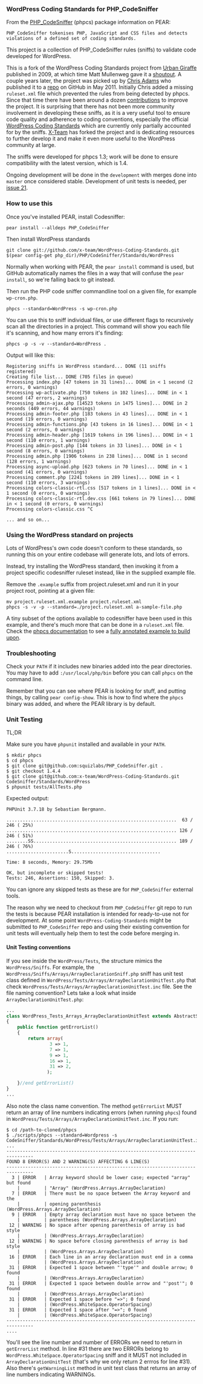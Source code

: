 ### WordPress Coding Standards for PHP_CodeSniffer

From the [PHP_CodeSniffer](http://pear.php.net/package/PHP_CodeSniffer) (phpcs) package information on PEAR:

    PHP_CodeSniffer tokenises PHP, JavaScript and CSS files and detects violations of a defined set of coding standards.

This project is a collection of PHP_CodeSniffer rules (sniffs) to validate code developed for WordPress.

This is a fork of the WordPress Coding Standards project from [Urban Giraffe](http://urbangiraffe.com/articles/wordpress-codesniffer-standard/) published in 2009, at which time Matt Mullenweg gave it a [shoutout](http://ma.tt/2009/04/wordpress-codesniffer/). A couple years later, the project was picked up by [Chris Adams](http://chrisadams.me.uk/) who published it to a [repo](https://github.com/mrchrisadams/WordPress-Coding-Standards) on GitHub in May 2011. Initially Chris added a missing `ruleset.xml` file which prevented the rules from being detected by phpcs. Since that time there have been around a dozen [contributions](https://github.com/mrchrisadams/WordPress-Coding-Standards/commits/master) to improve the project. It is surprising that there has not been more community involvement in developing these sniffs, as it is a very useful tool to ensure code quality and adherence to coding conventions, especially the official [WordPress Coding Standards](http://codex.wordpress.org/WordPress_Coding_Standards) which are currently only partially accounted for by the sniffs. [X-Team](http://x-team.com/) has forked the project and is dedicating resources to further develop it and make it even more useful to the WordPress community at large.

The sniffs were developed for phpcs 1.3; work will be done to ensure compatibility with the latest version, which is 1.4.

Ongoing development will be done in the `development` with merges done into `master` once considered stable. Development of unit tests is needed, per [issue 21](https://github.com/x-team/WordPress-Coding-Standards/issues/21).

### How to use this

Once you've installed PEAR, install Codesniffer:

    pear install --alldeps PHP_CodeSniffer

Then install WordPress standards

    git clone git://github.com/x-team/WordPress-Coding-Standards.git $(pear config-get php_dir)/PHP/CodeSniffer/Standards/WordPress

Normally when working with PEAR, the `pear install` command is used, but GitHub automatically names the files in a way that will confuse the `pear install`, so we're falling back to git instead.

Then run the PHP code sniffer commandline tool on a given file, for example `wp-cron.php`.

    phpcs --standard=WordPress -s wp-cron.php

You can use this to sniff individual files, or use different flags to recursively scan all the directories in a project. This command will show you each file it's scanning, and how many errors it's finding:

    phpcs -p -s -v --standard=WordPress .

Output will like this:

    Registering sniffs in WordPress standard... DONE (11 sniffs registered)
    Creating file list... DONE (705 files in queue)
    Processing index.php [47 tokens in 31 lines]... DONE in < 1 second (2 errors, 0 warnings)
    Processing wp-activate.php [750 tokens in 102 lines]... DONE in < 1 second (47 errors, 2 warnings)
    Processing admin-ajax.php [14523 tokens in 1475 lines]... DONE in 2 seconds (449 errors, 44 warnings)
    Processing admin-footer.php [183 tokens in 43 lines]... DONE in < 1 second (19 errors, 0 warnings)
    Processing admin-functions.php [43 tokens in 16 lines]... DONE in < 1 second (2 errors, 0 warnings)
    Processing admin-header.php [1619 tokens in 196 lines]... DONE in < 1 second (110 errors, 1 warnings)
    Processing admin-post.php [144 tokens in 33 lines]... DONE in < 1 second (8 errors, 0 warnings)
    Processing admin.php [1906 tokens in 238 lines]... DONE in 1 second (128 errors, 1 warnings)
    Processing async-upload.php [623 tokens in 70 lines]... DONE in < 1 second (41 errors, 0 warnings)
    Processing comment.php [2241 tokens in 289 lines]... DONE in < 1 second (110 errors, 3 warnings)
    Processing colors-classic-rtl.css [517 tokens in 1 lines]... DONE in < 1 second (0 errors, 0 warnings)
    Processing colors-classic-rtl.dev.css [661 tokens in 79 lines]... DONE in < 1 second (0 errors, 0 warnings)
    Processing colors-classic.css ^C

    ... and so on...

### Using the WordPress standard on projects

Lots of WordPress's own code doesn't conform to these standards, so running this on your entire codebase will generate lots, and lots of errors.

Instead, try installing the WordPress standard, then invoking it from a project specific codesniffer ruleset instead, like in the supplied example file.

Remove the `.example` suffix from project.ruleset.xml and run it in your
project root, pointing at a given file:

    mv project.ruleset.xml.example project.ruleset.xml
    phpcs -s -v -p --standard=./project.ruleset.xml a-sample-file.php

A tiny subset of the options available to codesniffer have been used in this example, and there's much more that can be done in a `ruleset.xml` file. Check the [phpcs documentation](http://pear.php.net/manual/en/package.php.php-codesniffer.php) to see a [fully annotated example to build upon](http://pear.php.net/manual/en/package.php.php-codesniffer.coding-standard-tutorial.php).

### Troubleshooting

Check your `PATH` if it includes new binaries added into the pear directories. You may have to add `:/usr/local/php/bin` before you can call `phpcs` on the command line.

Remember that you can see where PEAR is looking for stuff, and putting things, by calling `pear config-show`. This is how to find where the `phpcs` binary was added, and where the PEAR library is by default.

### Unit Testing

TL;DR

Make sure you have `phpunit` installed and available in your `PATH`.

~~~text
$ mkdir phpcs
$ cd phpcs
$ git clone git@github.com:squizlabs/PHP_CodeSniffer.git .
$ git checkout 1.4.4
$ git clone git@github.com:x-team/WordPress-Coding-Standards.git CodeSniffer/Standards/WordPress
$ phpunit tests/AllTests.php
~~~

Expected output:

~~~text
PHPUnit 3.7.18 by Sebastian Bergmann.

...............................................................  63 / 246 ( 25%)
............................................................... 126 / 246 ( 51%)
........SS..................................................... 189 / 246 ( 76%)
.......................S.﻿................................

Time: 8 seconds, Memory: 29.75Mb

OK, but incomplete or skipped tests!
Tests: 246, Assertions: 150, Skipped: 3.
~~~

You can ignore any skipped tests as these are for `PHP_CodeSniffer` external tools.

The reason why we need to checkout from `PHP_CodeSniffer` git repo to run the tests is because
PEAR installation is intended for ready-to-use not for development. At some point `WordPress-Coding-Standards`
might be submitted to `PHP_CodeSniffer` repo and using their existing convention for unit tests
will eventually help them to test the code before merging in.

#### Unit Testing conventions

If you see inside the `WordPress/Tests`, the structure mimics the `WordPress/Sniffs`. For example,
the `WordPress/Sniffs/Arrays/ArrayDeclarationSniff.php` sniff has unit test class defined in
`WordPress/Tests/Arrays/ArrayDeclarationUnitTest.php` that check `WordPress/Tests/Arrays/ArrayDeclarationUnitTest.inc`
file. See the file naming convention? Lets take a look what inside `ArrayDeclarationUnitTest.php`:

~~~php
...
class WordPress_Tests_Arrays_ArrayDeclarationUnitTest extends AbstractSniffUnitTest
{
    public function getErrorList()
    {
        return array(
                3 => 1,
                7 => 1,
                9 => 1,
                16 => 1,
                31 => 2,
               );

    }//end getErrorList()
}
...
~~~

Also note the class name convention. The method `getErrorList` MUST return an array of line numbers
indicating errors (when running `phpcs`) found in `WordPress/Tests/Arrays/ArrayDeclarationUnitTest.inc`.
If you run:

~~~text
$ cd /path-to-cloned/phpcs
$ ./scripts/phpcs --standard=Wordpress -s CodeSniffer/Standards/WordPress/Tests/Arrays/ArrayDeclarationUnitTest.inc
...
--------------------------------------------------------------------------------
FOUND 8 ERROR(S) AND 2 WARNING(S) AFFECTING 6 LINE(S)
--------------------------------------------------------------------------------
  3 | ERROR   | Array keyword should be lower case; expected "array" but found
    |         | "Array" (WordPress.Arrays.ArrayDeclaration)
  7 | ERROR   | There must be no space between the Array keyword and the
    |         | opening parenthesis (WordPress.Arrays.ArrayDeclaration)
  9 | ERROR   | Empty array declaration must have no space between the
    |         | parentheses (WordPress.Arrays.ArrayDeclaration)
 12 | WARNING | No space after opening parenthesis of array is bad style
    |         | (WordPress.Arrays.ArrayDeclaration)
 12 | WARNING | No space before closing parenthesis of array is bad style
    |         | (WordPress.Arrays.ArrayDeclaration)
 16 | ERROR   | Each line in an array declaration must end in a comma
    |         | (WordPress.Arrays.ArrayDeclaration)
 31 | ERROR   | Expected 1 space between "'type'" and double arrow; 0 found
    |         | (WordPress.Arrays.ArrayDeclaration)
 31 | ERROR   | Expected 1 space between double arrow and "'post'"; 0 found
    |         | (WordPress.Arrays.ArrayDeclaration)
 31 | ERROR   | Expected 1 space before "=>"; 0 found
    |         | (WordPress.WhiteSpace.OperatorSpacing)
 31 | ERROR   | Expected 1 space after "=>"; 0 found
    |         | (WordPress.WhiteSpace.OperatorSpacing)
--------------------------------------------------------------------------------
....
~~~

You'll see the line number and number of ERRORs we need to return in `getErrorList` method.
In line #31 there are two ERRORs belong to `WordPress.WhiteSpace.OperatorSpacing` sniff and
it MUST not included in `ArrayDeclarationUnitTest` (that's why we only return 2 errros for line #31).
Also there's `getWarningList` method in unit test class that returns an array of line numbers
indicating WARNINGs. 
